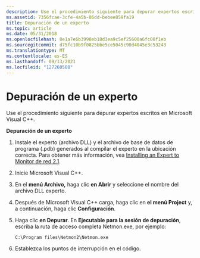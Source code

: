 ```yaml
---
description: Use el procedimiento siguiente para depurar expertos escritos en Microsoft Visual C++.
ms.assetid: 7356fcae-3cfe-4a5b-86dd-bebee859fa19
title: Depuración de un experto
ms.topic: article
ms.date: 05/31/2018
ms.openlocfilehash: 8e1a7e6b3998eb18d3ea9c5ef25600a6fc08f1eb
ms.sourcegitcommit: d75fc10b9f0825bbe5ce5045c90d4045e3c53243
ms.translationtype: MT
ms.contentlocale: es-ES
ms.lasthandoff: 09/13/2021
ms.locfileid: "127260508"
---
```

# <a name="debugging-an-expert"></a>Depuración de un experto

Use el procedimiento siguiente para depurar expertos escritos en Microsoft Visual C++.

**Depuración de un experto**

1.  Instale el experto (archivo DLL) y el archivo de base de datos de programa (.pdb) generados al compilar el experto en la ubicación correcta. Para obtener más información, vea [Installing an Expert to Monitor de red 2.1](installing-an-expert-to-network-monitor-2-1.md).
2.  Inicie Microsoft Visual C++.
3.  En el **menú Archivo,** haga clic **en Abrir** y seleccione el nombre del archivo DLL experto.
4.  Después de Microsoft Visual C++ carga, haga clic en **el menú Project** y, a continuación, haga clic **Configuración**.
5.  Haga clic **en Depurar**. En **Ejecutable para la sesión de depuración**, escriba la ruta de acceso completa Netmon.exe, por ejemplo:

    ``` syntax
    C:\Program files\Netmon2\Netmon.exe
    ```

6.  Establezca los puntos de interrupción en el código.

 

 



